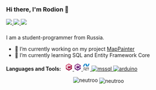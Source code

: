 ### Hi there, I'm Rodion 👋

<a href="https://vk.com/neutr0o">
  <img alignment="left" width="20" style="margin-left: 10" src="https://img.icons8.com/color/48/000000/vk-circled.png"/>
</a>
<a href="https://t.me/neutr0o">
  <img alignment="left" width="20" src="https://img.icons8.com/color/48/000000/telegram-app--v1.png"/>
</a>
<a href="https://www.instagram.com/nyautro/">
  <img alignment="left" width="20" src="https://img.icons8.com/fluency/48/000000/instagram-new.png"/>
</a>

<br/>

###

I am a student-programmer from Russia.
- 🔭 I’m currently working on my project [MapPainter](https://github.com/Neutroo/MapPainter)
- 🌱 I’m currently learning SQL and Entity Framework Core

**Languages and Tools:** &nbsp;
  <a href="https://www.w3schools.com/cpp/" target="_blank" rel="noreferrer"> 
    <img src="https://raw.githubusercontent.com/devicons/devicon/master/icons/cplusplus/cplusplus-original.svg" alt="cplusplus" width="20"/> 
  </a> 
  <a href="https://www.w3schools.com/cs/" target="_blank" rel="noreferrer"> <img src="https://raw.githubusercontent.com/devicons/devicon/master/icons/csharp/csharp-original.svg" alt="csharp" width="20"/> 
  </a> 
  <a href="https://dotnet.microsoft.com/" target="_blank" rel="noreferrer"> 
    <img src="https://raw.githubusercontent.com/devicons/devicon/master/icons/dot-net/dot-net-original-wordmark.svg" alt="dotnet" width="20"/> 
  </a> 
  <a href="https://www.microsoft.com/en-us/sql-server" target="_blank" rel="noreferrer"> <img src="https://www.svgrepo.com/show/303229/microsoft-sql-server-logo.svg" alt="mssql" width="20"/> 
  </a> 
    <a href="https://www.arduino.cc/" target="_blank" rel="noreferrer"> <img src="https://cdn.worldvectorlogo.com/logos/arduino-1.svg" alt="arduino" width="20"/> 
  </a> 

<p align="center">
  <img align="top" src="https://github-readme-stats.vercel.app/api/top-langs?username=neutroo&show_icons=true&locale=en&layout=compact" alt="neutroo"/>
  <img align="center" src="https://github-readme-stats.vercel.app/api?username=neutroo&show_icons=true&locale=en" alt="neutroo" />
</p>
